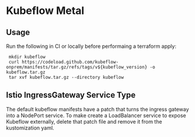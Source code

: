 # Kubeflow Metal

## Usage

Run the following in CI or locally before performaing a terraform apply:

```shell
 mkdir kubeflow
 curl https://codeload.github.com/kubeflow-onprem/manifests/tar.gz/refs/tags/v${kubeflow_version} -o kubeflow.tar.gz
 tar xvf kubeflow.tar.gz --directory kubeflow
```

## Istio IngressGateway Service Type

The default kubeflow manifests have a patch that turns the ingress gateway into a NodePort service. To make create a LoadBalancer service to expose Kubeflow externally, delete that patch file and remove it from the kustomization yaml.